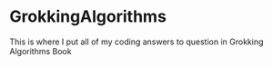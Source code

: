 # GrokkingAlgorithms
This is where I put all of my coding answers to question in Grokking Algorithms Book

